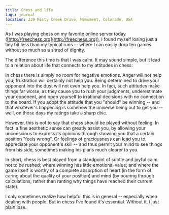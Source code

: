 ```yaml
---
title: Chess and life
tags: journal
location: 239 Misty Creek Drive, Monument, Colorado, USA
---
```


As I was playing chess on my favorite online server today
([http://freechess.org](http://freechess.org)), I found myself losing just a
tiny bit less than my typical runs -- where I can easily drop ten games
without so much as a shred of dignity.

The difference this time is that I was calm.  It may sound simple, but it lead
to a relation about life that connects to my attitudes in chess:

In chess there is simply no room for negative emotions.  Anger will not help
you; frustration will certainly not help you.  Being determined to drive your
opponent into the dust will not even help you.  In fact, such attitudes make
things far worse, as they cause you to rush your judgments, underestimate your
opponent, and open yourself to irrational decisions with no connection to the
board.  If you adopt the attitude that you "should" be winning -- and that
whatever's happening is somehow the universe being out to get you -- well, on
those days my ratings take a sharp dive.

However, this is not to say that chess should be played without feeling.  In
fact, a fine aesthetic sense can greatly assist you, by allowing your
unconscious to express its opinions through showing you that a certain
position "feels wrong".  Or feelings of graciousness can lead you to
appreciate your opponent's skill -- and thus permit your mind to see things
from his side, sometimes making his plans much clearer to you.

In short, chess is best played from a standpoint of subtle and joyful calm:
not to be rushed; where winning has little emotional value; and where the game
itself is worthy of a complete absorption of heart (in the form of caring
about the quality of your position) and mind (by pouring through calculations,
rather than ranting why things have reached their current state).

I only sometimes realize how helpful this is in general -- especially when
dealing with people.  But in chess I've found it's essential.  Without it, I
just plain lose.


